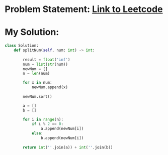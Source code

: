 # Problem Statement: [Link to Leetcode](https://leetcode.com/problems/split-with-minimum-sum/)
# My Solution: 
```python
class Solution:
    def splitNum(self, num: int) -> int:
        
        result = float('inf')
        num = list(str(num))
        newNum = []
        n = len(num)

        for x in num:
            newNum.append(x)
        
        newNum.sort()

        a = []
        b = []

        for i in range(n):
            if i % 2 == 0:
                a.append(newNum[i])
            else:
                b.append(newNum[i])
        
        return int(''.join(a)) + int(''.join(b))
```
